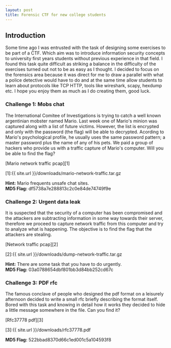 ```yaml
---
layout: post
title: Forensic CTF for new college students
---
```


## Introduction

Some time ago I was entrusted with the task of designing some exercises to be part of a CTF. Which aim was to introduce information security concepts to university first years students without previous experience in that field. I found this task quite difficult as striking a balance in the difficulty of the exercises turned out not to be as easy as I thought. I decided to focus on the forensics area because it was direct for me to draw a parallel with what a police detective would have to do and at the same time allow students to learn about protocols like TCP HTTP, tools like wireshark, scapy, hexdump etc. I hope you enjoy them as much as I do creating them, good luck.

### **Challenge 1:** Mobs chat

The International Comitee of Investigations is trying to catch a well known argentinian mobster named Mario. Last week one of Mario's minion was captured along with a list of future victims. However, the list is encrypted and only with the password (the flag) will be able to decrypted. Acording to Mario's psychological profile, he usually uses the same password pattern; a master password plus the name of any of his pets. We paid a group of hackers who provide us with a traffic capture of Mario's computer.
Will you be able to find the flag?

[Mario network traffic pcap][1]

[1]:{{ site.url }}/downloads/mario-network-traffic.tar.gz

**Hint:** Mario frequents unsafe chat sites.  
**MD5 Flag:** df5738a7e288813c2c0e84de74749f9e

### **Challenge 2:** Urgent data leak

It is suspected that the security of a computer has been compromised and the attackers are subtracting information in some way towards their server, therefore we proceed to capture network traffic from this computer and try to analyze what is happening. The objective is to find the flag that the attackers are stealing.

[Network traffic pcap][2]

[2]:{{ site.url }}/downloads/dump-network-traffic.tar.gz

**Hint:** There are some task that you have to do urgently.  
**MD5 Flag:** 03a0788654dbf801bb3d84bb252cd67c

### **Challenge 3:** PDF rfc

The famous conclave of people who designed the pdf format on a leisurely afternoon decided to write a small rfc briefly describing the format itself. Bored with this task and knowing in detail how it works they decided to hide a little message somewhere in the file. Can you find it?

[Rfc37778 pdf][3]

[3]:{{ site.url }}/downloads/rfc37778.pdf

**MD5 Flag:** 522bbad8370d66c1ed001c5a104593f8